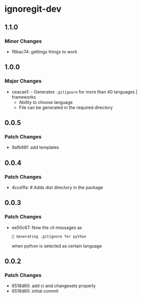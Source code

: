 # ignoregit-dev

## 1.1.0

### Minor Changes

- f6bac74: gettings things to work

## 1.0.0

### Major Changes

- ceacae1: - Generates `.gitignore` for more than 40 languages | frameworks
  - Ability to choose language
  - File can be generated in the required directory

## 0.0.5

### Patch Changes

- 9afb98f: add templates

## 0.0.4

### Patch Changes

- 4cce1fa: # Adds dist directory in the package

## 0.0.3

### Patch Changes

- ee50c67: Now the cli messages as

  ```bash
  🧪 Generating .gitignore for python
  ```

  when python is selected as certain language

## 0.0.2

### Patch Changes

- 6518d60: add ci and changesets properly
- 6518d60: initial commit
